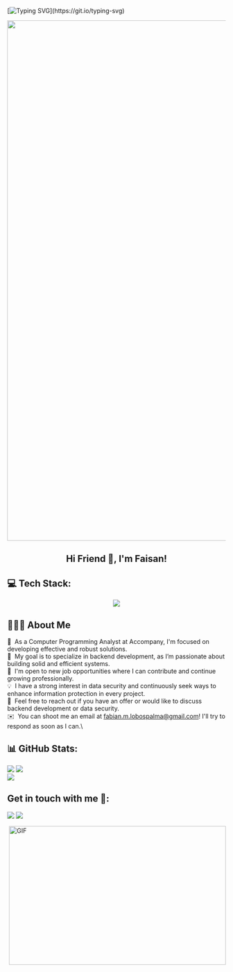 [![Typing SVG](https://readme-typing-svg.herokuapp.com?multiline=true&width=500&lines=Guys+Let's+Enjoy+Coding.)](https://git.io/typing-svg)



<p align="center">
  <img width="1200" src="assets/241765440-80728820-e06b-4f96-9c9e-9df46f0cc0a5.gif" />
</p>  

<h2 align="center">Hi Friend 👋, I'm Faisan!</h2>


## 💻 Tech Stack:


<p align="center">
  <a href="https://skillicons.dev">
    <img src="https://skillicons.dev/icons?i=git,python,django,html,css,js,react,nextjs,mysql" />
  </a>
</p>


## 👨🏻‍💻 About Me

💼 &nbsp;As a Computer Programming Analyst at Accompany, I'm focused on developing effective and robust solutions.\
🌱 &nbsp;My goal is to specialize in backend development, as I’m passionate about building solid and efficient systems.\
🌟 &nbsp;I'm open to new job opportunities where I can contribute and continue growing professionally.\
💡 &nbsp;I have a strong interest in data security and continuously seek ways to enhance information protection in every project.\
💬 &nbsp;Feel free to reach out if you have an offer or would like to discuss backend development or data security.\
✉️ &nbsp;You can shoot me an email at fabian.m.lobospalma@gmail.com! I'll try to respond as soon as I can.\

<div align="center"> </div>

## 📊 GitHub Stats:

![](https://github-readme-stats.vercel.app/api?username=FaisanL&show_icons=true&theme=tokyonight)
![](https://github-readme-streak-stats.herokuapp.com/?username=FaisanL&theme=dark&hide_border=false)<br/>
![](https://github-readme-stats.vercel.app/api/top-langs/?username=FaisanL&theme=dark&hide_border=false&include_all_commits=true&count_private=true&layout=compact)

## Get in touch with me 👋:

<p>
   <a target="_blank" href="https://www.linkedin.com/in/fabian-lobos-2941a731b/"><img src="https://img.shields.io/badge/-LinkedIn-0077B5?style=for-the-badge&logo=Linkedin&logoColor=white"></img></a>
   <a target="_blank" href="mailto:fabian.m.lobospalma@gmail.com"><img src="https://img.shields.io/badge/-Gmail-D14836?style=for-the-badge&logo=Gmail&logoColor=white"></img></a>
  
</p>


 
<img align="right" alt="GIF" src="https://github.com/abhisheknaiidu/abhisheknaiidu/blob/master/code.gif?raw=true" width="500" height="320" />



      

<!--
**codeoxygen/codeoxygen** is a ✨ _special_ ✨ repository because its `README.md` (this file) appears on your GitHub profile.

Here are some ideas to get you started:

- 🔭 I’m currently working on ...
- 🌱 I’m currently learning ...
- 👯 I’m looking to collaborate on ...
- 🤔 I’m looking for help with ...
- 💬 Ask me about ...
- 📫 How to reach me: ...
- 😄 Pronouns: ...
- ⚡ Fun fact: ...
-->
